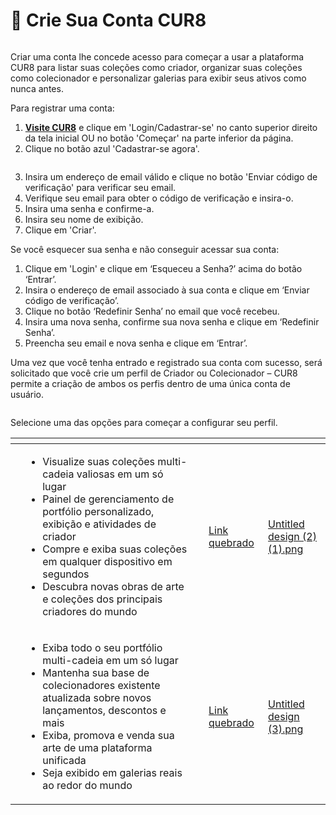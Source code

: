 # 📝 Crie Sua Conta CUR8

<figure><img src="../.gitbook/assets/Untitled design (2).gif" alt=""><figcaption></figcaption></figure>

Criar uma conta lhe concede acesso para começar a usar a plataforma CUR8 para listar suas coleções como criador, organizar suas coleções como colecionador e personalizar galerias para exibir seus ativos como nunca antes.

Para registrar uma conta:

1. [**Visite CUR8**](https://app.cur8.io/home) e clique em 'Login/Cadastrar-se' no canto superior direito da tela inicial OU no botão 'Começar' na parte inferior da página.
2. Clique no botão azul 'Cadastrar-se agora'.

<figure><img src="../.gitbook/assets/Screenshot 2024-07-09 at 13.06.42.png" alt=""><figcaption></figcaption></figure>

3. Insira um endereço de email válido e clique no botão 'Enviar código de verificação' para verificar seu email.
4. Verifique seu email para obter o código de verificação e insira-o.
5. Insira uma senha e confirme-a.
6. Insira seu nome de exibição.
7. Clique em 'Criar'.

Se você esquecer sua senha e não conseguir acessar sua conta:

1. Clique em 'Login' e clique em ‘Esqueceu a Senha?’ acima do botão ‘Entrar’. 
2. Insira o endereço de email associado à sua conta e clique em ‘Enviar código de verificação’. 
3. Clique no botão ‘Redefinir Senha’ no email que você recebeu.
4. Insira uma nova senha, confirme sua nova senha e clique em ‘Redefinir Senha’.
5. Preencha seu email e nova senha e clique em ‘Entrar’.

Uma vez que você tenha entrado e registrado sua conta com sucesso, será solicitado que você crie um perfil de Criador ou Colecionador – CUR8 permite a criação de ambos os perfis dentro de uma única conta de usuário.

<figure><img src="../.gitbook/assets/Screenshot 2025-01-03 at 07.41.08.png" alt=""><figcaption></figcaption></figure>

Selecione uma das opções para começar a configurar seu perfil. 

<table data-card-size="large" data-view="cards" data-full-width="true"><thead><tr><th></th><th></th><th></th><th data-hidden data-card-target data-type="content-ref"></th><th data-hidden data-card-cover data-type="files"></th></tr></thead><tbody><tr><td></td><td><ul><li>Visualize suas coleções multi-cadeia valiosas em um só lugar</li><li>Painel de gerenciamento de portfólio personalizado, exibição e atividades de criador</li><li>Compre e exiba suas coleções em qualquer dispositivo em segundos</li><li>Descubra novas obras de arte e coleções dos principais criadores do mundo</li></ul></td><td></td><td><a href="broken-reference">Link quebrado</a></td><td><a href="../.gitbook/assets/Untitled design (2) (1).png">Untitled design (2) (1).png</a></td></tr><tr><td></td><td><ul><li>Exiba todo o seu portfólio multi-cadeia em um só lugar</li><li>Mantenha sua base de colecionadores existente atualizada sobre novos lançamentos, descontos e mais</li><li>Exiba, promova e venda sua arte de uma plataforma unificada</li><li>Seja exibido em galerias reais ao redor do mundo</li></ul></td><td></td><td><a href="broken-reference">Link quebrado</a></td><td><a href="../.gitbook/assets/Untitled design (3).png">Untitled design (3).png</a></td></tr></tbody></table>